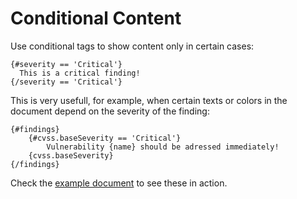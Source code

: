 # Conditional Content

Use conditional tags to show content only in certain cases:

```text
{#severity == 'Critical'}
  This is a critical finding!
{/severity == 'Critical'}
```

This is very usefull, for example, when certain texts or colors in the document depend on the severity of the finding:

```
{#findings}
    {#cvss.baseSeverity == 'Critical'}
        Vulnerability {name} should be adressed immediately!
    {cvss.baseSeverity}
{/findings}
```

Check the [example document](example) to see these in action.
